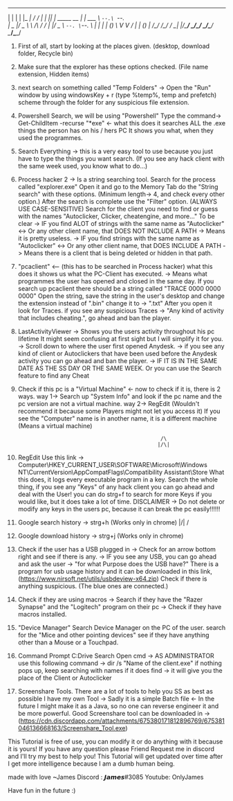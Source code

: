  _   _                 _ _ _         _ _ _ _ _ _
| | | |               |_   _|      /  ___/  ___| 
| |_| | _____      __   | | ___    \ `--.\ `--.  
|  _  |/ _ \ \ /\ / /   | |/ _ \    `--. \`--. \ 
| | | | (_) \ V  V /    | | (_) |  /\__/ /\__/ / 
\_| |_/\___/ \_/\_/     \_/\___/   \____/\____/  
                                                 
                                                
1. First of all, start by looking at the places given.  (desktop, download folder, Recycle bin)

2. Make sure that the explorer has these options checked. (File name extension, Hidden items)

3. next search on something called "Temp Folders" -> Open the "Run" window by using windowsKey + r (type %temp%, temp and prefetch) scheme through the folder for any suspicious file extension.

4. Powershell Search, we will be using "Powershell"
    Type the command-> Get-ChildItem -recurse "*exe" <- what this does it searches ALL the .exe things the person has on his / hers PC
    It shows you what, when they used the programmes.

5. Search Everything -> this is a very easy tool to use because you just have to type the things you want search. (If you see any hack client with the same week used, you know what to do...)

6. Process hacker 2 -> Is a string searching tool.
    Search for the process called "explorer.exe"
    Open it and go to the Memory Tab
    do the "String search" with these options. (Minimum length-> 4, and check every other option.)
    After the search is complete use the "Filter" option. (ALWAYS USE CASE-SENSITIVE)
    Search for the client you need to find or guess with the names "Autoclicker, Clicker, cheatengine, and more..."
    To be clear -> IF you find ALOT of strings with the same name as "Autoclicker" <-> Or any other client name, that DOES NOT INCLUDE A PATH -> Means it is pretty useless.
                -> IF you find strings with the same name as "Autoclicker" <-> Or any other client name, that DOES INCLUDE A PATH -> Means there is a client that is being deleted or hidden in that path.

7. "pcaclient" <-- (this has to be searched in Process hacker) what this does it shows us what the PC-Client has executed.
    -> Means what programmes the user has opened and closed in the same day.
   If you search up pcaclient there should be a string called "TRACE 0000 0000 0000"
   Open the string, save the string in the user's desktop and change the extension instead of ".bin" change it to -> ".txt"
   After you open it look for Traces. if you see any suspicious Traces -> "Any kind of activity that includes cheating.", go ahead and ban the player.

8. LastActivityViewer -> Shows you the users activity throughout his pc lifetime 
    It might seem confusing at first sight but I will simplify it for you.
    -> Scroll down to where the user first opened Anydesk.
    -> if you see any kind of client or Autoclickers that have been used before the Anydesk activity you can go ahead and ban the player.
        -> IF IT IS IN THE SAME DATE AS THE SS DAY OR THE SAME WEEK.
    Or you can use the Search feature to find any Cheat

9. Check if this pc is a "Virtual Machine" <- now to check if it is, there is 2 ways.
	way 1-> Search up "System Info" and look if the pc name and the pc version are not a virtual machine.
	way 2-> RegEdit (Wouldn't recommend it because some Players might not let you access it) If you see the "Computer" name is in another name, it is a different machine (Means a virtual machine)

                                                     /\ 
                                                    |/\|

10. RegEdit Use this link -> Computer\HKEY_CURRENT_USER\SOFTWARE\Microsoft\Windows NT\CurrentVersion\AppCompatFlags\Compatibility Assistant\Store
    What this does, it logs every executable program in a key.
    Search the whole thing, if you see any "Keys" of any hack client you can go ahead and deal with the User!
    you can do strg+f to search for more Keys if you would like, but it does take a lot of time.
    DISCLAIMER -> Do not delete or modify any keys in the users pc, because it can break the pc easily!!!!!!

11. Google search history -> strg+h (Works only in chrome)
           |\/|
            \/
12. Google download history -> strg+j (Works only in chrome)

13. Check if the user has a USB plugged in -> Check for an arrow bottom right and see if there is any. -> IF you see any USB, you can go ahead and ask the user -> "for what Purpose does the USB have?"
    There is a program for usb usage history and it can be downloaded in this link, (https://www.nirsoft.net/utils/usbdeview-x64.zip)
    Check if there is anything suspicious. (The blue ones are connected.)

14. Check if they are using macros -> Search if they have the "Razer Synapse" and the "Logitech" program on their pc -> Check if they have macros installed.

15. "Device Manager"
    Search Device Manager on the PC of the user.
    search for the "Mice and other pointing devices"
    see if they have anything other than a Mouse or a Touchpad.

16. Command Prompt C:Drive Search
    Open cmd -> AS ADMINISTRATOR 
    use this following command -> dir /s "Name of the client.exe"
    if nothing pops up, keep searching with names
        if it does find -> it will give you the place of the Client or Autoclicker

17. Screenshare Tools.
    There are a lot of tools to help you SS as best as possible
    I have my own Tool -> Sadly it is a simple Batch file <- In the future I might make it as a Java, so no one can reverse engineer it and be more powerful.
    Good Screenshare tool can be downloaded in -> (https://cdn.discordapp.com/attachments/675380171812896769/675381046136668163/Screenshare_Tool.exe)

         

This Tutorial is free of use, you can modify it or do anything with it because it is yours!
If you have any question please Friend Request me in discord and I'll try my best to help you!
This Tutorial will get updated over time after I get more intelligence because I am a dumb human being. 

made with love ~James
Discord : 𝙅𝙖𝙢𝙚𝙨#3085
Youtube: OnlyJames

Have fun in the future :)
